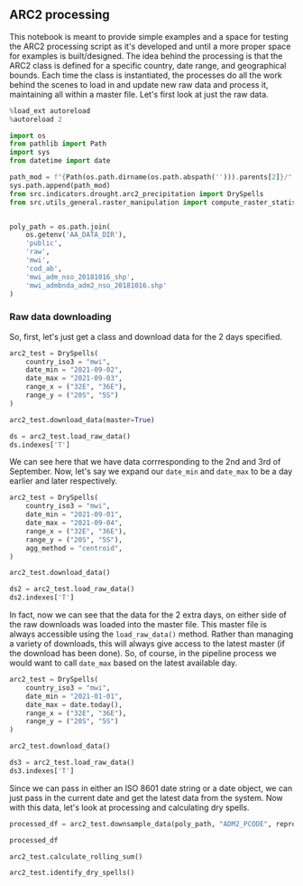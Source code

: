 ## ARC2 processing

This notebook is meant to provide simple examples and a space for testing the ARC2 processing script as it's developed and until a more proper space for examples is built/designed. The idea behind the processing is that the ARC2 class is defined for a specific country, date range, and geographical bounds. Each time the class is instantiated, the processes do all the work behind the scenes to load in and update new raw data and process it, maintaining all within a master file. Let's first look at just the raw data.

```python
%load_ext autoreload
%autoreload 2
```

```python
import os
from pathlib import Path
import sys
from datetime import date

path_mod = f"{Path(os.path.dirname(os.path.abspath(''))).parents[2]}/"
sys.path.append(path_mod)
from src.indicators.drought.arc2_precipitation import DrySpells
from src.utils_general.raster_manipulation import compute_raster_statistics


poly_path = os.path.join(
    os.getenv('AA_DATA_DIR'),
    'public',
    'raw',
    'mwi',
    'cod_ab',
    'mwi_adm_nso_20181016_shp',
    'mwi_admbnda_adm2_nso_20181016.shp'
)
```

### Raw data downloading

So, first, let's just get a class and download data for the 2 days specified.

```python
arc2_test = DrySpells(
    country_iso3 = "mwi",
    date_min = "2021-09-02",
    date_max = "2021-09-03",
    range_x = ("32E", "36E"),
    range_y = ("20S", "5S")
)

arc2_test.download_data(master=True)

ds = arc2_test.load_raw_data()
ds.indexes['T']
```

We can see here that we have data corrresponding to the 2nd and 3rd of September. Now, let's say we expand our `date_min` and `date_max` to be a day earlier and later respectively.

```python
arc2_test = DrySpells(
    country_iso3 = "mwi",
    date_min = "2021-09-01",
    date_max = "2021-09-04",
    range_x = ("32E", "36E"),
    range_y = ("20S", "5S"),
    agg_method = "centroid",
)

arc2_test.download_data()

ds2 = arc2_test.load_raw_data()
ds2.indexes['T']
```

In fact, now we can see that the data for the 2 extra days, on either side of the raw downloads was loaded into the master file. This master file is always accessible using the `load_raw_data()` method. Rather than managing a variety of downloads, this will always give access to the latest master (if the download has been done). So, of course, in the pipeline process we would want to call `date_max` based on the latest available day.

```python
arc2_test = DrySpells(
    country_iso3 = "mwi",
    date_min = "2021-01-01",
    date_max = date.today(),
    range_x = ("32E", "36E"),
    range_y = ("20S", "5S")
)

arc2_test.download_data()

ds3 = arc2_test.load_raw_data()
ds3.indexes['T']
```

Since we can pass in either an ISO 8601 date string or a date object, we can just pass in the current date and get the latest data from the system. Now with this data, let's look at processing and calculating dry spells.

```python
processed_df = arc2_test.downsample_data(poly_path, "ADM2_PCODE", reprocess=True)

processed_df
```

```python
arc2_test.calculate_rolling_sum()
```

```python
arc2_test.identify_dry_spells()
```
